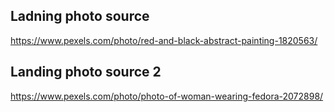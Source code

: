 ## Ladning photo source
https://www.pexels.com/photo/red-and-black-abstract-painting-1820563/

## Landing photo source 2
https://www.pexels.com/photo/photo-of-woman-wearing-fedora-2072898/